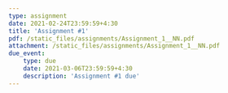 ```yaml
---
type: assignment
date: 2021-02-24T23:59:59+4:30
title: 'Assignment #1'
pdf: /static_files/assignments/Assignment_1__NN.pdf
attachment: /static_files/assignments/Assignment_1__NN.pdf
due_event: 
    type: due
    date: 2021-03-06T23:59:59+4:30
    description: 'Assignment #1 due'
---
```

